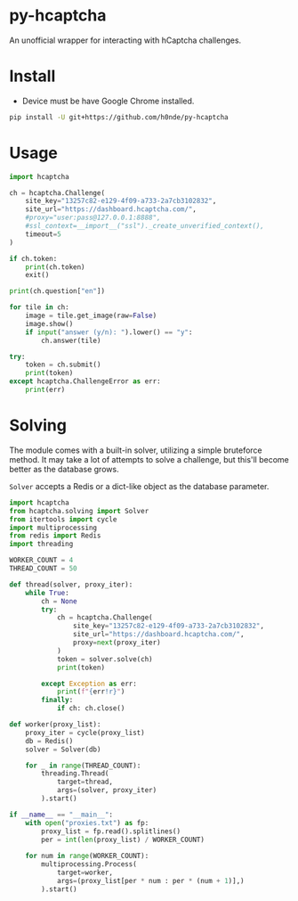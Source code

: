 # py-hcaptcha
An unofficial wrapper for interacting with hCaptcha challenges.

# Install
* Device must be have Google Chrome installed.
```bash
pip install -U git+https://github.com/h0nde/py-hcaptcha
```

# Usage
```python
import hcaptcha

ch = hcaptcha.Challenge(
    site_key="13257c82-e129-4f09-a733-2a7cb3102832",
    site_url="https://dashboard.hcaptcha.com/",
    #proxy="user:pass@127.0.0.1:8888",
    #ssl_context=__import__("ssl")._create_unverified_context(),
    timeout=5
)

if ch.token:
    print(ch.token)
    exit()

print(ch.question["en"])

for tile in ch:
    image = tile.get_image(raw=False)
    image.show()
    if input("answer (y/n): ").lower() == "y":
        ch.answer(tile)

try:
    token = ch.submit()
    print(token)
except hcaptcha.ChallengeError as err:
    print(err)
```

# Solving
The module comes with a built-in solver, utilizing a simple bruteforce method. It may take a lot of attempts to solve a challenge, but this'll become better as the database grows.

`Solver` accepts a Redis or a dict-like object as the database parameter.

```python
import hcaptcha
from hcaptcha.solving import Solver
from itertools import cycle
import multiprocessing
from redis import Redis
import threading

WORKER_COUNT = 4
THREAD_COUNT = 50

def thread(solver, proxy_iter):
    while True:
        ch = None
        try:
            ch = hcaptcha.Challenge(
                site_key="13257c82-e129-4f09-a733-2a7cb3102832",
                site_url="https://dashboard.hcaptcha.com/",
                proxy=next(proxy_iter)
            )
            token = solver.solve(ch)
            print(token)

        except Exception as err:
            print(f"{err!r}")
        finally:
            if ch: ch.close()

def worker(proxy_list):
    proxy_iter = cycle(proxy_list)
    db = Redis()
    solver = Solver(db)

    for _ in range(THREAD_COUNT):
        threading.Thread(
            target=thread,
            args=(solver, proxy_iter)
        ).start()

if __name__ == "__main__":
    with open("proxies.txt") as fp:
        proxy_list = fp.read().splitlines()
        per = int(len(proxy_list) / WORKER_COUNT)
    
    for num in range(WORKER_COUNT):
        multiprocessing.Process(
            target=worker,
            args=(proxy_list[per * num : per * (num + 1)],)
        ).start()
```
